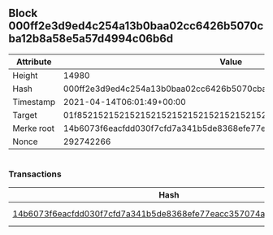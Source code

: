 ## Block 000ff2e3d9ed4c254a13b0baa02cc6426b5070cba12b8a58e5a57d4994c06b6d

Attribute | Value
--- | ---
Height | 14980
Hash | 000ff2e3d9ed4c254a13b0baa02cc6426b5070cba12b8a58e5a57d4994c06b6d
Timestamp | 2021-04-14T06:01:49+00:00
Target | 01f8521521521521521521521521521521521521521521521521521521521521
Merke root | 14b6073f6eacfdd030f7cfd7a341b5de8368efe77eacc357074aa98d3cc8e467
Nonce | 292742266

```

```

### Transactions

Hash | Amount
--- | ---
[14b6073f6eacfdd030f7cfd7a341b5de8368efe77eacc357074aa98d3cc8e467](14b6073f6eacfdd030f7cfd7a341b5de8368efe77eacc357074aa98d3cc8e467.md) | 10.00000000 SKEPTI 
